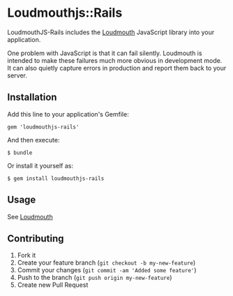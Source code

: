 # Loudmouthjs::Rails

LoudmouthJS-Rails includes the [Loudmouth](http://code.livingsocial.net/petecampbell/loudmouth) JavaScript library into your application.

One problem with JavaScript is that it can fail silently. Loudmouth is intended to make these failures much more obvious in development mode. It can also quietly capture errors in production and report them back to your server.

## Installation

Add this line to your application's Gemfile:

    gem 'loudmouthjs-rails'

And then execute:

    $ bundle

Or install it yourself as:

    $ gem install loudmouthjs-rails

## Usage

See [Loudmouth](http://code.livingsocial.net/petecampbell/loudmouth)

## Contributing

1. Fork it
2. Create your feature branch (`git checkout -b my-new-feature`)
3. Commit your changes (`git commit -am 'Added some feature'`)
4. Push to the branch (`git push origin my-new-feature`)
5. Create new Pull Request

